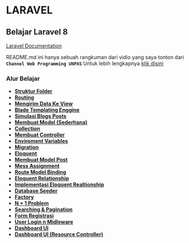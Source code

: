 # LARAVEL

## Belajar Laravel 8

[Laravel Documentation](https://laravel.com/docs/8.x)

README.md ini hanya sebuah rangkuman dari vidio yang saya tonton dari **`Channel Web Programming UNPAS`**
Untuk lebih lengkapnya [klik disini](https://www.youtube.com/playlist?list=PLFIM0718LjIWiihbBIq-SWPU6b6x21Q_2)

### Alur Belajar

- **[Struktur Folder](https://github.com/fadhluibnu/LARAVEL/tree/main/Struktur%20Folder)**
- **[Routing](https://github.com/fadhluibnu/LARAVEL/tree/main/Routing)**
- **[Mengirim Data Ke View](https://github.com/fadhluibnu/LARAVEL/tree/main/Mengirim%20Data%20Ke%20View)**
- **[Blade Templating Enggine](https://github.com/fadhluibnu/LARAVEL/tree/main/Blade%20Tempalting%20Engine)**
- **[Simulasi Blogs Posts](https://github.com/fadhluibnu/LARAVEL/tree/main/Simulasi%20Blogs%20Posts)**
- **[Membuat Model (Sederhana)](<https://github.com/fadhluibnu/LARAVEL/tree/main/Membuat%20Model%20(Sederhana)>)**
- **[Collection](https://github.com/fadhluibnu/LARAVEL/tree/main/Collection)**
- **[Membuat Controller](https://github.com/fadhluibnu/LARAVEL/tree/main/Membuat%20Controller)**
- **[Enviroment Variables](https://github.com/fadhluibnu/LARAVEL/tree/main/Enviroment%20Variables)**
- **[Migration](https://github.com/fadhluibnu/LARAVEL/tree/main/Migration)**
- **[Eloquent](https://github.com/fadhluibnu/LARAVEL/tree/main/Eloquent)**
- **[Membuat Model Post](https://github.com/fadhluibnu/LARAVEL/tree/main/Membuat%20Model%20Post)**
- **[Mess Assignment](https://github.com/fadhluibnu/LARAVEL/tree/main/Mess%20Assignment)**
- **[Route Model Binding](https://github.com/fadhluibnu/LARAVEL/tree/main/Route%20Model%20Binding)**
- **[Eloquent Relationship](https://github.com/fadhluibnu/LARAVEL/tree/main/Eloquent%20Relationship)**
- **[Implementasi Eloquent Realtionship](https://github.com/fadhluibnu/LARAVEL/tree/main/Implementasi%20Eloquent%20Realtionship)**
- **[Database Seeder](https://github.com/fadhluibnu/LARAVEL/tree/main/Database%20Seeder)**
- **[Factory](https://github.com/fadhluibnu/LARAVEL/tree/main/Factory)**
- **[N + 1 Problem](https://github.com/fadhluibnu/LARAVEL/tree/main/N%20+%201%20Problem)**
- **[Searching & Pagination](https://github.com/fadhluibnu/LARAVEL/tree/main/Searching%20&%20Pagination)**
- **[Form Registrasi](https://github.com/fadhluibnu/LARAVEL/tree/main/Form%20Registrasi)**
- **[User Login n Midleware](https://github.com/fadhluibnu/LARAVEL/tree/main/User%20Login%20n%20Midleware)**
- **[Dashboard UI](https://github.com/fadhluibnu/LARAVEL/tree/main/Dashboard%20UI)**
- **[Dashboard UI (Resource Controller)](<https://github.com/fadhluibnu/LARAVEL/tree/main/Dashboard%20UI%20(Resource%20Controller)>)**

